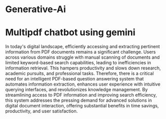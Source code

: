 # Generative-Ai
# Multipdf chatbot using gemini
In today's digital landscape, efficiently accessing and extracting pertinent information from PDF documents remains a significant challenge. Users across various domains struggle with manual scanning of documents and limited keyword-based search capabilities, leading to inefficiencies in information retrieval. This hampers productivity and slows down research, academic pursuits, and professional tasks. Therefore, there is a critical need for an intelligent PDF-based question answering system that automates information extraction, enhances user experience with intuitive querying interfaces, and revolutionizes knowledge management. By streamlining access to PDF information and improving search efficiency, this system addresses the pressing demand for advanced solutions in digital document interaction, offering substantial benefits in time savings, productivity, and user satisfaction.
